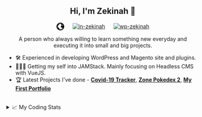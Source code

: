 <h2 align="center">Hi, I'm Zekinah 👋</h2>
<p align="center">
<a href="https://www.zekinahlecaros.com/" target="blank"><img align="center" src=https://raw.githubusercontent.com/iconic/open-iconic/master/svg/globe.svg alt="zekinalecaros.com" height="20" width="20" /></a>
&emsp;
<a href="https://ph.linkedin.com/in/zekinah" target="blank"><img align="center" src=https://cdn.jsdelivr.net/npm/simple-icons@3.0.1/icons/linkedin.svg alt="in-zekinah" height="20" width="20" /></a>
  &emsp;
<a href="https://profiles.wordpress.org/zekinah/" target="blank"><img align="center" src=https://cdn.jsdelivr.net/npm/simple-icons@3.0.1/icons/wordpress.svg alt="wp-zekinah" height="20" width="20" /></a>
</p>
<p align="center">
A person who always willing to learn something new everyday and executing it into small and big projects.
</p>

- 🛠 Experienced in developing WordPress and Magento site and plugins.
- 👩🏻‍💻 Getting my self into JAMStack. Mainly focusing on Headless CMS with VueJS.
- 🏆 Latest Projects I've done - **[Covid-19 Tracker](https://github.com/zekinah/pandemiccovid-19)**, **[Zone Pokedex 2](https://github.com/zekinah/zone-pokedex2)**, **[My First Portfolio](https://github.com/zekinah/iamzekinah)** 
<br><br>

<details>
    <summary>📈 My Coding Stats</summary>
<!--START_SECTION:waka-->
**I'm an Early 🐤** 

```text
🌞 Morning    47 commits     █░░░░░░░░░░░░░░░░░░░░░░░░   6.28% 
🌆 Daytime    368 commits    ████████████░░░░░░░░░░░░░   49.13% 
🌃 Evening    319 commits    ██████████░░░░░░░░░░░░░░░   42.59% 
🌙 Night      15 commits     ░░░░░░░░░░░░░░░░░░░░░░░░░   2.0%

```
📅 **I'm Most Productive on Saturday** 

```text
Monday       113 commits    ███░░░░░░░░░░░░░░░░░░░░░░   15.09% 
Tuesday      98 commits     ███░░░░░░░░░░░░░░░░░░░░░░   13.08% 
Wednesday    107 commits    ███░░░░░░░░░░░░░░░░░░░░░░   14.29% 
Thursday     89 commits     ███░░░░░░░░░░░░░░░░░░░░░░   11.88% 
Friday       112 commits    ███░░░░░░░░░░░░░░░░░░░░░░   14.95% 
Saturday     124 commits    ████░░░░░░░░░░░░░░░░░░░░░   16.56% 
Sunday       106 commits    ███░░░░░░░░░░░░░░░░░░░░░░   14.15%

```


📊 **This Week I Spent My Time On** 

```text
💬 Programming Languages: 
PHP                      1 hr 30 mins        ████████████████░░░░░░░░░   65.89% 
JavaScript               14 mins             ██░░░░░░░░░░░░░░░░░░░░░░░   10.57% 
CSS                      14 mins             ██░░░░░░░░░░░░░░░░░░░░░░░   10.3% 
Markdown                 10 mins             ██░░░░░░░░░░░░░░░░░░░░░░░   7.5% 
Text                     5 mins              █░░░░░░░░░░░░░░░░░░░░░░░░   4.0%

```

**I Mostly Code in PHP** 

```text
PHP                      24 repos            ██████████████░░░░░░░░░░░   55.81% 
JavaScript               5 repos             ███░░░░░░░░░░░░░░░░░░░░░░   11.63% 
HTML                     5 repos             ███░░░░░░░░░░░░░░░░░░░░░░   11.63% 
CSS                      5 repos             ███░░░░░░░░░░░░░░░░░░░░░░   11.63% 
Vue                      4 repos             ██░░░░░░░░░░░░░░░░░░░░░░░   9.3%

```



<!--END_SECTION:waka-->
</details>

